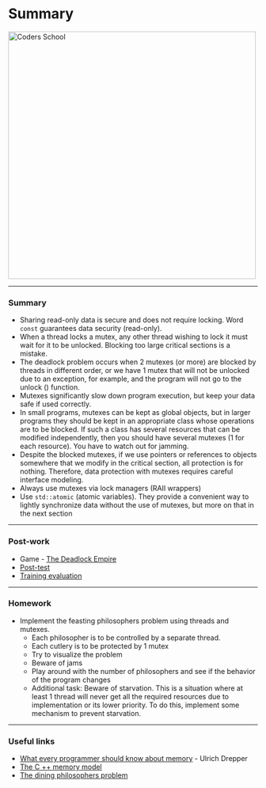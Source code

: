 <!-- .slide: data-background="#111111" -->

# Summary

<a href="https://coders.school">
    <img width="500" data-src="../coders_school_logo.png" alt="Coders School" class="plain">
</a>

___
<!-- .slide: style="font-size: .81em" -->

### Summary

* <!-- .element: class="fragment fade-in" --> Sharing read-only data is secure and does not require locking. Word <code>const</code> guarantees data security (read-only).
* <!-- .element: class="fragment fade-in" --> When a thread locks a mutex, any other thread wishing to lock it must wait for it to be unlocked. Blocking too large critical sections is a mistake.
* <!-- .element: class="fragment fade-in" --> The deadlock problem occurs when 2 mutexes (or more) are blocked by threads in different order, or we have 1 mutex that will not be unlocked due to an exception, for example, and the program will not go to the unlock () function.
* <!-- .element: class="fragment fade-in" --> Mutexes significantly slow down program execution, but keep your data safe if used correctly.
* <!-- .element: class="fragment fade-in" --> In small programs, mutexes can be kept as global objects, but in larger programs they should be kept in an appropriate class whose operations are to be blocked. If such a class has several resources that can be modified independently, then you should have several mutexes (1 for each resource). You have to watch out for jamming.
* <!-- .element: class="fragment fade-in" --> Despite the blocked mutexes, if we use pointers or references to objects somewhere that we modify in the critical section, all protection is for nothing. Therefore, data protection with mutexes requires careful interface modeling.
* <!-- .element: class="fragment fade-in" --> Always use mutexes via lock managers (RAII wrappers)
* <!-- .element: class="fragment fade-in" --> Use <code>std::atomic<T></code> (atomic variables). They provide a convenient way to lightly synchronize data without the use of mutexes, but more on that in the next section

___

### Post-work

* Game - [The Deadlock Empire](https://deadlockempire.github.io)
* [Post-test](https://forms.gle/fXYA14PZaGKX5k1x5)
* [Training evaluation](https://forms.gle/ADXRttpAaZgW8KwM6)

___

### Homework

* <!-- .element: class="fragment fade-in" --> Implement the feasting philosophers problem using threads and mutexes.
  * <!-- .element: class="fragment fade-in" --> Each philosopher is to be controlled by a separate thread.
  * <!-- .element: class="fragment fade-in" --> Each cutlery is to be protected by 1 mutex
  * <!-- .element: class="fragment fade-in" --> Try to visualize the problem
  * <!-- .element: class="fragment fade-in" --> Beware of jams
  * <!-- .element: class="fragment fade-in" --> Play around with the number of philosophers and see if the behavior of the program changes
  * <!-- .element: class="fragment fade-in" --> Additional task: Beware of starvation. This is a situation where at least 1 thread will never get all the required resources due to implementation or its lower priority. To do this, implement some mechanism to prevent starvation.

___

### Useful links

* <!-- .element: class="fragment fade-in" --> <a href="https://people.freebsd.org/~lstewart/articles/cpumemory.pdf">What every programmer should know about memory</a> - Ulrich Drepper
* <!-- .element: class="fragment fade-in" --> <a href="https://en.cppreference.com/w/cpp/language/memory_model">The C ++ memory model</a>
* <!-- .element: class="fragment fade-in" --> <a href="https://en.wikipedia.org/wiki/Dining_philosophers_problem">The dining philosophers problem</a>
